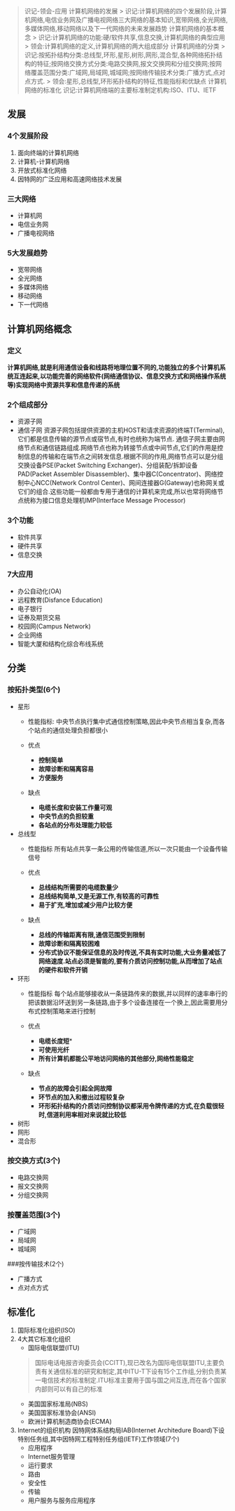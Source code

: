 > 识记-领会-应用
> 计算机网络的发展
    > 识记:计算机网络的四个发展阶段,计算机网络,电信业务网及广播电视网络三大网络的基本知识,宽带网络,全光网络,多媒体网络,移动网络以及下一代网络的未来发展趋势
> 计算机网络的基本概念
    > 识记:计算机网络的功能:硬/软件共享,信息交换,计算机网络的典型应用
    > 领会:计算机网络的定义,计算机网络的两大组成部分
> 计算机网络的分类
    > 识记:按拓扑结构分类:总线型,环形,星形,树形,网形,混合型,各种网络拓扑结构的特征;按网络交换方式分类:电路交换网,报文交换网和分组交换网;按网络覆盖范围分类:广域网,局域网,城域网;按网络传输技术分类:广播方式,点对点方式.
    > 领会:星形,总线型,环形拓扑结构的特征,性能指标和优缺点
> 计算机网络的标准化
    识记:计算机网络端的主要标准制定机构:ISO、ITU、IETF

## 发展
### 4个发展阶段
1. 面向终端的计算机网络
2. 计算机-计算机网络
3. 开放式标准化网络
4. 因特网的广泛应用和高速网络技术发展

### 三大网络
+ 计算机网
+ 电信业务网
+ 广播电视网络

### 5大发展趋势
+ 宽带网络
+ 全光网络
+ 多媒体网络
+ 移动网络
+ 下一代网络

## 计算机网络概念
### 定义
**计算机网络,就是利用通信设备和线路将地理位置不同的,功能独立的多个计算机系统互连起来,以功能完善的网络软件(网络通信协议、信息交换方式和网络操作系统等)实现网络中资源共享和信息传递的系统**

### 2个组成部分
+ 资源子网
+ 通信子网
资源子网包括提供资源的主机HOST和请求资源的终端T(Terminal),它们都是信息传输的源节点或宿节点,有时也统称为端节点.
通信子网主要由网络节点和通信链路组成.网络节点也称为转接节点或中间节点,它们的作用是控制信息的传输和在端节点之间转发信息.根据不同的作用,网络节点可以是分组交换设备PSE(Packet Switching Exchanger)、分组装配/拆卸设备PAD(Packet Assembler Disassembler)、集中器C(Concentrator)、网络控制中心NCC(Network Control Center)、网间连接器G(Gateway)也称网关或它们的组合.这些功能一般都由专用于通信的计算机来完成,所以也常将网络节点统称为接口信息处理机IMP(Interface Message Processor)

### 3个功能
+ 软件共享
+ 硬件共享
+ 信息交换

### 7大应用
+ 办公自动化(OA)
+ 远程教育(Disfance Education)
+ 电子银行
+ 证券及期货交易
+ 校园网(Campus Network)
+ 企业网络
+ 智能大厦和结构化综合布线系统

## 分类
### 按拓扑类型(6个)
+ 星形
    * 性能指标: 中央节点执行集中式通信控制策略,因此中央节点相当复杂,而各个站点的通信处理负担都很小

    * 优点
        + **控制简单**
        + **故障诊断和隔离容易**
        + **方便服务**
    * 缺点
        + **电缆长度和安装工作量可观**
        + **中央节点的负担较重**
        + **各站点的分布处理能力较低**
+ 总线型
    * 性能指标 所有站点共享一条公用的传输信道,所以一次只能由一个设备传输信号

    * 优点
        + **总线结构所需要的电缆数量少**
        + **总线结构简单,又是无源工作,有较高的可靠性**
        + **易于扩充,增加或减少用户比较方便**
    * 缺点
        + **总线的传输距离有限,通信范围受到限制**
        + **故障诊断和隔离较困难**
        + **分布式协议不能保证信息的及时传送,不具有实时功能,大业务量减低了网络速度.站点必须是智能的,要有介质访问控制功能,从而增加了站点的硬件和软件开销**
+ 环形
    * 性能指标 每个站点能够接收从一条链路传来的数据,并以同样的速率串行的把该数据沿环送到另一条链路,由于多个设备连接在一个换上,因此需要用分布式控制策略来进行控制

    * 优点
        + **电缆长度短***
        + **可使用光纤**
        + **所有计算机都能公平地访问网络的其他部分,网络性能稳定**
    * 缺点
        + **节点的故障会引起全网故障**
        + **环节点的加入和撤出过程较复杂**
        + **环形拓扑结构的介质访问控制协议都采用令牌传递的方式,在负载很轻时,信道利用率相对来说就比较低**
+ 树形
+ 网形
+ 混合形

### 按交换方式(3个)
+ 电路交换网
+ 报文交换网
+ 分组交换网

### 按覆盖范围(3个)
+ 广域网
+ 局域网
+ 城域网

###按传输技术(2个)
+ 广播方式
+ 点对点方式

## 标准化
1. 国际标准化组织(ISO)
2. 4大其它标准化组织
    + 国际电信联盟(ITU)
    > 国际电话电报咨询委员会(CCITT),现已改名为国际电信联盟ITU,主要负责有关通信标准的研究和制定,其中ITU-T下设有15个工作组,分别负责某一电信技术的标准制定.ITU标准主要用于国与国之间互连,而在各个国家内部则可以有自己的标准
    + 美国国家标准局(NBS)
    + 美国国家标准协会(ANSI)
    + 欧洲计算机制造商协会(ECMA)
3. Internet的组织机构
因特网体系结构局IAB(Internet Architedure Board)下设特别任务组,其中因特网工程特别任务组(IETF)工作领域(7个)
    + 应用程序
    + Internet服务管理
    + 运行要求
    + 路由
    + 安全性
    + 传输
    + 用户服务与服务应用程序
